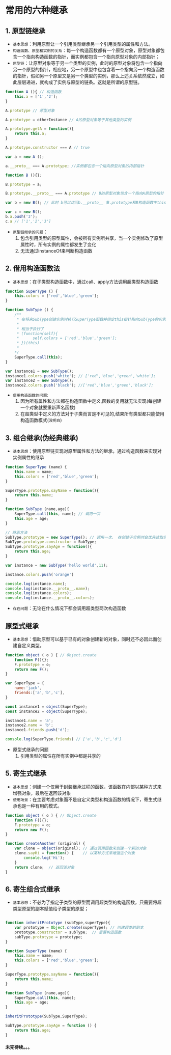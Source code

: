 
# 常用的六种继承

## 1. 原型链继承
- ```基本思想```：利用原型让一个引用类型继承另一个引用类型的属性和方法。
- ```构造函数、原型和实例的关系```：每一个构造函数都有一个原型对象，原型对象都包含一个指向构造函数的指针，而实例都包含一个指向原型对象的内部指针；
- ```原型链```：让原型对象等于另一个类型的实例，此时的原型对象将包含一个指向另一个原型的指针，相应地，另一个原型中也包含着一个指向另一个构造函数的指针，假如另一个原型又是另一个类型的实例，那么上述关系依然成立，如此层层递进，就构成了实例与原型的链条。这就是所谓的原型链。
```javascript
function A (){ // 构造函数
    this.a = ['1','2'];
} 

A.prototype // 原型对象

A.prototype = otherInstance // A的原型对象等于其他类型的实例

A.prototype.getA = function(){
    return this.a;
}

A.prototype.constructor === A // true

var a = new A ();

a.__proto__ === A.prototype; //实例都包含一个指向原型对象的内部指针

function B (){};

B.prototype = a; 

B.prototype.__proto__ === A.prototype // B的原型对象包含一个指向A原型的指针

var b = new B(); // 此时 b可以访问b.__proto__（B.prototype和B构造函数中this指定的属性）上的属性，以及B.prototype.__proto__（A.prototype和A构造函数中this指定的属性）的属性，A.prototype又指向其他的类型的实例，如此层层递进就构成了原型链

var c = new B();
b.a.push('3');
c.a // ['1','2','3']
```

- ```原型链继承的问题```： 
    1. 包含引用类型的原型属性，会被所有实例所共享，当一个实例修改了原型属性时，所有实例的属性都发生了变化
    2. 无法通过instanceOf来判断构造函数


## 2. 借用构造函数法
- ```基本思想```：在子类型构造函数中，通过call、apply方法调用超类型构造函数

```javascript
function SuperType () {
    this.colors = ['red','blue','green']; 
}

function SubType () {
    /**
     * 在将来SubType创建实例时执行SuperType函数并绑定this指针指向SubType的实例
     * 
     * 相当于执行了
     * (function(self){
     *      self.colors = ['red','blue','green'];
     * })(this)
     * 
    */
    SuperType.call(this); 
}

var instance1 = new SubType();
instance1.colors.push('white'); // ['red','blue','green','white'];
var instance2 = new SubType();
instance2.colors.push('black'); //['red','blue','green','black'];

```
- ```借用构造函数的问题```:
    1. 因为所有属性和方法都在构造函数中定义,函数的复用就无法实现(每创建一个对象就要重新声名函数)
    2. 在超类型中定义的方法对于子类而言是不可见的,结果所有类型都只能使用构造函数模式(```没明白```)


## 3. 组合继承(伪经典继承)

- ```基本思想```：使用原型链实现对原型属性和方法的继承，通过构造函数来实现对实例属性的继承
```javascript
function SuperType (name) {
    this.name = name;
    this.colors = ['red','blue','green'];
}

SuperType.prototype.sayName = function(){
    return this.name;
}

function SubType (name,age){
    SuperType.call(this, name); // 调用一次
    this.age = age;
}

// 继承方法
SubType.prototype = new SuperType(); // 调用一次， 在创建子实例时会优先读取实例上的属性而后去查找原型链上的name,colors属性
SubType.prototype.constructor = SubType;
SubType.prototype.sayAge = function(){
    return this.age;
}

var instance = new SubType('hello world',11); 

instance.colors.push('orange')

console.log(instance.name);
console.log(instance.__proto__.name);
console.log(instance.colors);
console.log(instance.__proto__.colors);

```
- ```存在问题```：无论在什么情况下都会调用超类型两次构造函数


## 原型式继承
- ```基本思想```：借助原型可以基于已有的对象创建新的对象，同时还不必因此而创建自定义类型。

```javascript
function object ( o ) { // Object.create
    function F(){};
    F.prototype = o;
    return new F();
}

var SuperType = {
    name:'jack',
    friends:['a','b','c'],
}

const instance1 = object(SuperType);
const instance2 = object(SuperType);

instance1.name = 'a';
instance2.name = 'b';
instance1.friends.push('d');

console.log(SuperType.friends) // ['a','b','c','d']

```
- 原型式继承的问题
    1. 引用类型的属性在所有实例中都是共享的

## 5. 寄生式继承
- ```基本思想```：创建一个仅用于封装继承过程的函数，该函数在内部以某种方式来增强对象，最后在返回该对象
- ```使用场景```：在主要考虑对象而不是自定义类型和构造函数的情况下，寄生式继承也是一种有用的模式。
```javascript
function object ( o ) { // Object.create
    function F(){};
    F.prototype = o;
    return new F();
}

function createAnother (original) {
    var clone = object(original); // 通过调用函数来创建一个新的对象
    clone.sayHi = function() {    // 以某种方式来增强这个对象
        console.log('Hi');
    }
    return clone;  // 返回该对象
}


```
## 6. 寄生组合式继承
- ```基本思想```：不必为了指定子类型的原型而调用超类型的构造函数，只需要将超类型原型的副本赋值给子类型的原型；

```javascript

function inheritPrototype (subType,superType){
    var prototype = Object.create(superType); // 创建超类的副本
    prototype.constructor = subType;  // 重置构造函数
    subType.prototype = prototype;
}

function SuperType (name) {
    this.name = name;
    this.colors = ['red','blue','green'];
}

SuperType.prototype.sayName = function(){
    return this.name;
}

function SubType (name,age){
    SuperType.call(this, name); 
    this.age = age;
}

inheritPrototype(SubType,SuperType);

SubType.prototype.sayAge = function () {
    return this.age;
}


```



#### 未完待续。。。